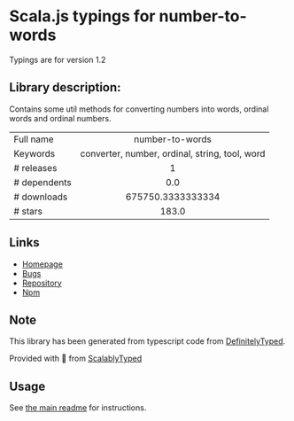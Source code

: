 
# Scala.js typings for number-to-words

Typings are for version 1.2

## Library description:
Contains some util methods for converting numbers into words, ordinal words and ordinal numbers.

|                    |                 |
| ------------------ | :-------------: |
| Full name          | number-to-words |
| Keywords           | converter, number, ordinal, string, tool, word |
| # releases         | 1 |
| # dependents       | 0.0 |
| # downloads        | 675750.3333333334 |
| # stars            | 183.0 |

## Links
- [Homepage](https://github.com/marlun78/number-to-words)
- [Bugs](https://github.com/marlun78/number-to-words/issues)
- [Repository](https://github.com/marlun78/number-to-words)
- [Npm](https://www.npmjs.com/package/number-to-words)
    


## Note
This library has been generated from typescript code from [DefinitelyTyped](https://definitelytyped.org).

Provided with :purple_heart: from [ScalablyTyped](https://github.com/oyvindberg/ScalablyTyped)

## Usage
See [the main readme](../../readme.md) for instructions.


